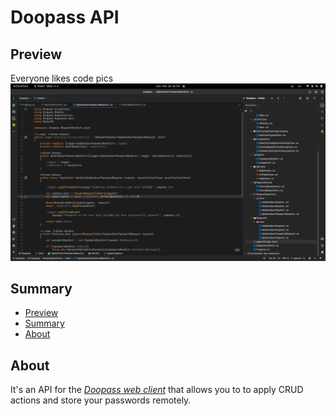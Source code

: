# Doopass API

## Preview

Everyone likes code pics
![no image](https://raw.githubusercontent.com/doopath/DoopassApi/master/Assets/preview.png)

## Summary

 - [Preview](https://github.com/doopath/DoopassApi/#preview)
 - [Summary](https://github.com/doopath/DoopassApi/#summary)
 - [About](https://github.com/doopath/DoopassApi/#About)

## About

It's an API for the [*Doopass web client*](https://github.com/doopath/DoopassWebClient) that allows you to to apply CRUD actions and store your passwords remotely.
